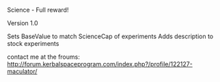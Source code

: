 Science - Full reward!

Version 1.0

Sets BaseValue to match ScienceCap of experiments
Adds description to stock experiments

contact me at the froums:
http://forum.kerbalspaceprogram.com/index.php?/profile/122127-maculator/
